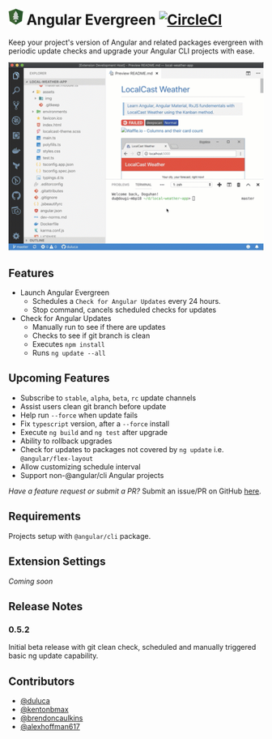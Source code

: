 # ![](ng-evergreen-logo-32.png) Angular Evergreen [![CircleCI](https://circleci.com/gh/duluca/angular-evergreen.png)](https://circleci.com/gh/duluca/angular-evergreen/tree/master)

Keep your project's version of Angular and related packages evergreen with periodic update checks and upgrade your Angular CLI projects with ease.

![](ng-evergreen-do-update-sm.gif)

## Features

- Launch Angular Evergreen
  - Schedules a `Check for Angular Updates` every 24 hours.
  - Stop command, cancels scheduled checks for updates
- Check for Angular Updates
  - Manually run to see if there are updates
  - Checks to see if git branch is clean
  - Executes `npm install`
  - Runs `ng update --all`

## Upcoming Features

- Subscribe to `stable`, `alpha`, `beta`, `rc` update channels
- Assist users clean git branch before update
- Help run `--force` when update fails
- Fix `typescript` version, after a `--force` install
- Execute `ng build` and `ng test` after upgrade
- Ability to rollback upgrades
- Check for updates to packages not covered by `ng update` i.e. `@angular/flex-layout`
- Allow customizing schedule interval
- Support non-@angular/cli Angular projects

_Have a feature request or submit a PR?_ Submit an issue/PR on GitHub [here](https://github.com/duluca/angular-evergreen/issues).

## Requirements

Projects setup with `@angular/cli` package.

## Extension Settings

_Coming soon_

## Release Notes

### 0.5.2

Initial beta release with git clean check, scheduled and manually triggered basic ng update capability.

## Contributors

- [@duluca](http://github.com/duluca)
- [@kentonbmax](http://github.com/kentonbmax)
- [@brendoncaulkins](http://github.com/brendoncaulkins)
- [@alexhoffman617](http://github.com/alexhoffman617)
